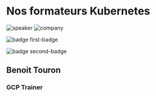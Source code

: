 <!-- .slide: class="speaker-slide" -->

# Nos formateurs Kubernetes

![speaker](./assets/images/remi.jpg)
![company](./assets/images/logo-sfeir-blanc.png)

![badge first-badge](./assets/images/certif-cloud-architect.png)

![badge second-badge](./assets/images/certif-terraform-associate.png)

<h2> Benoit <span>Touron</span></h2>

### GCP Trainer

<!-- .element: class="icon-rule icon-first" -->
